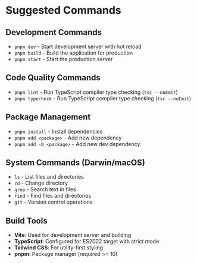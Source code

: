 # Suggested Commands

## Development Commands
- `pnpm dev` - Start development server with hot reload
- `pnpm build` - Build the application for production
- `pnpm start` - Start the production server

## Code Quality Commands
- `pnpm lint` - Run TypeScript compiler type checking (`tsc --noEmit`)
- `pnpm typecheck` - Run TypeScript compiler type checking (`tsc --noEmit`)

## Package Management
- `pnpm install` - Install dependencies
- `pnpm add <package>` - Add new dependency
- `pnpm add -D <package>` - Add new dev dependency

## System Commands (Darwin/macOS)
- `ls` - List files and directories
- `cd` - Change directory
- `grep` - Search text in files
- `find` - Find files and directories
- `git` - Version control operations

## Build Tools
- **Vite**: Used for development server and building
- **TypeScript**: Configured for ES2022 target with strict mode
- **Tailwind CSS**: For utility-first styling
- **pnpm**: Package manager (required >= 10)